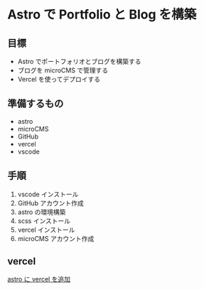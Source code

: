 # Astro で Portfolio と Blog を構築

## 目標

- Astro でポートフォリオとブログを構築する
- ブログを microCMS で管理する
- Vercel を使ってデプロイする

## 準備するもの

- astro
- microCMS
- GitHub
- vercel
- vscode

## 手順

1. vscode インストール
2. GitHub アカウント作成
3. astro の環境構築
4. scss インストール
5. vercel インストール
6. microCMS アカウント作成

## vercel

[astro に vercel を追加](https://docs.astro.build/ja/guides/deploy/vercel/)
